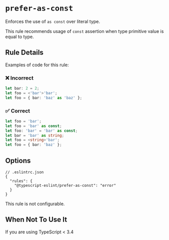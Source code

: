 # `prefer-as-const`

Enforces the use of `as const` over literal type.

This rule recommends usage of `const` assertion when type primitive value is equal to type.

## Rule Details

Examples of code for this rule:

<!--tabs-->

### ❌ Incorrect

```ts
let bar: 2 = 2;
let foo = <'bar'>'bar';
let foo = { bar: 'baz' as 'baz' };
```

### ✅ Correct

```ts
let foo = 'bar';
let foo = 'bar' as const;
let foo: 'bar' = 'bar' as const;
let bar = 'bar' as string;
let foo = <string>'bar';
let foo = { bar: 'baz' };
```

<!--/tabs-->

## Options

```jsonc
// .eslintrc.json
{
  "rules": {
    "@typescript-eslint/prefer-as-const": "error"
  }
}
```

This rule is not configurable.

## When Not To Use It

If you are using TypeScript < 3.4
